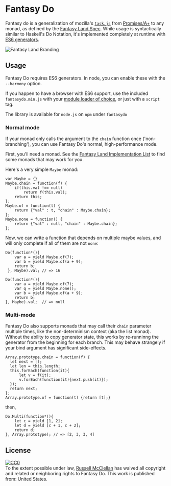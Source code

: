 # Fantasy Do

Fantasy do is a generalization of mozilla's [`task.js`](http://taskjs.org/) from [Promises/A+](http://promises-aplus.github.io/promises-spec/) to any monad, as defined by the [Fantasy Land Spec](https://raw.github.com/fantasyland/fantasy-land/).  While usage is syntactically similar to Haskell's Do Notation, it's implemented completely at runtime with [ES6 generators](http://wiki.ecmascript.org/doku.php?id=harmony:generators).  

![Fantasy Land Branding](https://raw.github.com/fantasyland/fantasy-land/master/logo.png)

## Usage

Fantasy Do requires ES6 generators.  In node, you can enable these with the `--harmony` option.

If you happen to have a browser with ES6 support, use the included `fantasydo.min.js` with your [module loader of choice](https://github.com/forbeslindesay/umd), or just with a `script` tag.

The library is available for `node.js` on `npm` under `fantasydo`

### Normal mode

If your monad only calls the argument to the `chain` function once ('non-branching'), you can use Fantasy Do's normal, high-performance mode.

First, you'll need a monad.  See the [Fantasy Land Implementation List](https://github.com/fantasyland/fantasy-land/blob/master/implementations.md) to find some monads that may work for you.

Here's a very simple `Maybe` monad:
	
	var Maybe = {}
	Maybe.chain = function(f) {
	    if(this.val !== null)
	        return f(this.val);
	    return this;
	};
	Maybe.of = function(t) {
	    return {"val" : t, "chain" : Maybe.chain};
	};
	Maybe.none = function() {
	    return {"val" : null, "chain" : Maybe.chain};
	};

Now, we can write a function that depends on multiple maybe values, and will only complete if all of them are not `none`:

	Do(function*(){
	    var a = yield Maybe.of(7);
	    var b = yield Maybe.of(a + 9);
	    return b;
	 }, Maybe).val; // => 16

    Do(function*(){
        var a = yield Maybe.of(7);
        var q = yield Maybe.none();
        var b = yield Maybe.of(a + 9);
        return b;
    }, Maybe).val;  // => null

### Multi-mode

Fantasy Do also supports monads that may call their `chain` parameter multiple times, like the non-determinism context (aka the list monad).  Without the ability to copy generator state, this works by re-runninng the generator from the beginning for each branch.  This may behave strangely if your bind argument has significant side-effects.

    Array.prototype.chain = function(f) {
      let next = [];
      let len = this.length;
      this.forEach(function(it){
          let v = f(it);
          v.forEach(function(it){next.push(it)});
      });
      return next;
    };
	Array.prototype.of = function(t) {return [t];}

then,

    Do.Multi(function*(){
        let c = yield [1, 2];
        let d = yield [c + 1, c + 2];
        return d;
    }, Array.prototype); // => [2, 3, 3, 4]

## License

<p xmlns:dct="http://purl.org/dc/terms/" xmlns:vcard="http://www.w3.org/2001/vcard-rdf/3.0#">
  <a rel="license"
     href="http://creativecommons.org/publicdomain/zero/1.0/">
    <img src="http://i.creativecommons.org/p/zero/1.0/80x15.png" style="border-style: none;" alt="CC0" />
  </a>
  <br />
  To the extent possible under law,
  <a rel="dct:publisher"
     href="russellmcc.com">
    <span property="dct:title">Russell McClellan</span></a>
  has waived all copyright and related or neighboring rights to
  <span property="dct:title">Fantasy Do</span>.
This work is published from:
<span property="vcard:Country" datatype="dct:ISO3166"
      content="US" about="russellmcc.com">
  United States</span>.
</p>